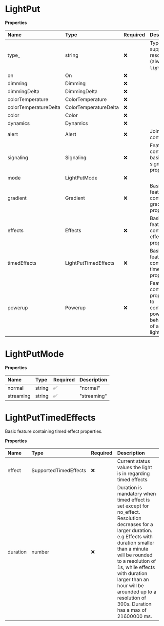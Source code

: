 # LightPut

**Properties**

| Name                  | Type                  | Required | Description                                                                    |
| :-------------------- | :-------------------- | :------- | :----------------------------------------------------------------------------- |
| type\_                | string                | ❌       | Type of the supported resources (always `light` here)                          |
| on                    | On                    | ❌       |                                                                                |
| dimming               | Dimming               | ❌       |                                                                                |
| dimmingDelta          | DimmingDelta          | ❌       |                                                                                |
| colorTemperature      | ColorTemperature      | ❌       |                                                                                |
| colorTemperatureDelta | ColorTemperatureDelta | ❌       |                                                                                |
| color                 | Color                 | ❌       |                                                                                |
| dynamics              | Dynamics              | ❌       |                                                                                |
| alert                 | Alert                 | ❌       | Joined alert control                                                           |
| signaling             | Signaling             | ❌       | Feature containing basic signaling properties.                                 |
| mode                  | LightPutMode          | ❌       |                                                                                |
| gradient              | Gradient              | ❌       | Basic feature containing gradient properties.                                  |
| effects               | Effects               | ❌       | Basic feature containing effect properties.                                    |
| timedEffects          | LightPutTimedEffects  | ❌       | Basic feature containing timed effect properties.                              |
| powerup               | Powerup               | ❌       | Feature containing properties to configure powerup behaviour of a lightsource. |

# LightPutMode

**Properties**

| Name      | Type   | Required | Description |
| :-------- | :----- | :------- | :---------- |
| normal    | string | ✅       | "normal"    |
| streaming | string | ✅       | "streaming" |

# LightPutTimedEffects

Basic feature containing timed effect properties.

**Properties**

| Name     | Type                  | Required | Description                                                                                                                                                                                                                                                                                                                             |
| :------- | :-------------------- | :------- | :-------------------------------------------------------------------------------------------------------------------------------------------------------------------------------------------------------------------------------------------------------------------------------------------------------------------------------------- |
| effect   | SupportedTimedEffects | ❌       | Current status values the light is in regarding timed effects                                                                                                                                                                                                                                                                           |
| duration | number                | ❌       | Duration is mandatory when timed effect is set except for no_effect. Resolution decreases for a larger duration. e.g Effects with duration smaller than a minute will be rounded to a resolution of 1s, while effects with duration larger than an hour will be arounded up to a resolution of 300s. Duration has a max of 21600000 ms. |

<!-- This file was generated by liblab | https://liblab.com/ -->
